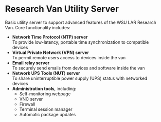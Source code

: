# Research Van Utility Server

Basic utility server to support advanced features of the WSU LAR Research Van.
Core functionality includes:

* **Network Time Protocol (NTP) server**  
  To provide low-latency, portable time synchronization to compatible devices
* **Virtual Private Network (VPN) server**  
  To permit remote users access to devices inside the van
* **Email relay server**  
  To securely send emails from devices and software inside the van
* **Network UPS Tools (NUT) server**  
  To share uninterruptible power supply (UPS) status with networked devices
* **Administration tools**, including:
    * Self-monitoring webpage
    * VNC server
    * Firewall
    * Terminal session manager
    * Automatic package updates


